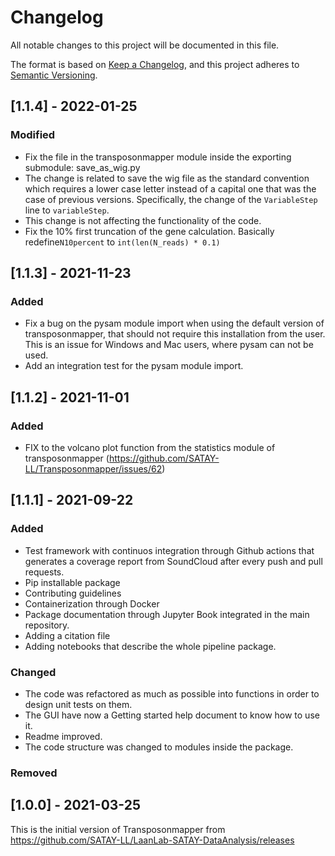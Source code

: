 # Changelog
All notable changes to this project will be documented in this file.

The format is based on [Keep a Changelog](https://keepachangelog.com/en/1.0.0/),
and this project adheres to [Semantic Versioning](https://semver.org/spec/v2.0.0.html).

## [1.1.4] - 2022-01-25

### Modified

- Fix the file in the transposonmapper module inside the exporting submodule: save_as_wig.py
- The change is related to save the wig file as the standard convention which requires a lower case letter instead of a capital one that was the case of previous versions. Specifically, the change of the `VariableStep` line to `variableStep`. 
- This change is not affecting the functionality of the code.
- Fix the 10% first truncation of the gene calculation. Basically redefine`N10percent` to `int(len(N_reads) * 0.1)`

## [1.1.3] - 2021-11-23

### Added
- Fix a bug on the pysam module import when using the default version of transposonmapper, that should not require this installation from the user. This is an issue for Windows and Mac users, where pysam can not be used.
- Add an integration test for the pysam module import.

## [1.1.2] - 2021-11-01
### Added 
- FIX to the volcano plot function from the statistics module of transposonmapper (https://github.com/SATAY-LL/Transposonmapper/issues/62)


## [1.1.1] - 2021-09-22
### Added
- Test framework with continuos integration through Github actions that generates a coverage report from SoundCloud after every push and pull requests. 
- Pip installable package 
- Contributing guidelines 
- Containerization through Docker 
- Package documentation through Jupyter Book integrated in the main repository.
- Adding a citation file  
- Adding notebooks that describe the whole pipeline package.

### Changed
- The code was refactored as much as possible into functions in order to design unit tests on them. 
- The GUI have now a Getting started help document to know how to use it. 
- Readme improved. 
- The code structure was changed to modules inside the package. 

### Removed


## [1.0.0] - 2021-03-25

This is the initial version of Transposonmapper from https://github.com/SATAY-LL/LaanLab-SATAY-DataAnalysis/releases
